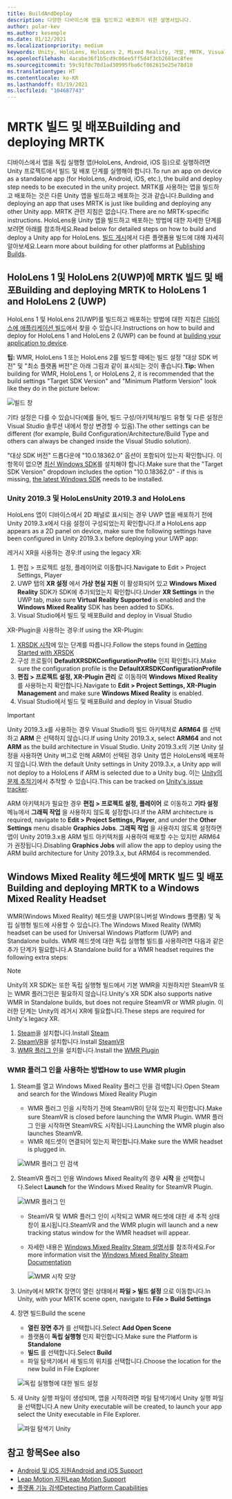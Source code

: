 ```yaml
---
title: BuildAndDeploy
description: 다양한 디바이스에 앱을 빌드하고 배포하기 위한 설명서입니다.
author: polar-kev
ms.author: kesemple
ms.date: 01/12/2021
ms.localizationpriority: medium
keywords: Unity, HoloLens, HoloLens 2, Mixed Reality, 개발, MRTK, Visual Studio, Android, IOS
ms.openlocfilehash: 4acabe36f1b5cd9c06ee5ff5d4f3cb2681ec8fee
ms.sourcegitcommit: 59c91f8c70d1ad30995fba6cf862615e25e78d10
ms.translationtype: HT
ms.contentlocale: ko-KR
ms.lasthandoff: 03/19/2021
ms.locfileid: "104687743"
---
```

# <a name="building-and-deploying-mrtk"></a><span data-ttu-id="657ae-104">MRTK 빌드 및 배포</span><span class="sxs-lookup"><span data-stu-id="657ae-104">Building and deploying MRTK</span></span>

<span data-ttu-id="657ae-105">디바이스에서 앱을 독립 실행형 앱(HoloLens, Android, iOS 등)으로 실행하려면 Unity 프로젝트에서 빌드 및 배포 단계를 실행해야 합니다.</span><span class="sxs-lookup"><span data-stu-id="657ae-105">To run an app on device as a standalone app (for HoloLens, Android, iOS, etc.), the build and deploy step needs to be executed in the unity project.</span></span> <span data-ttu-id="657ae-106">MRTK를 사용하는 앱을 빌드하고 배포하는 것은 다른 Unity 앱을 빌드하고 배포하는 것과 같습니다.</span><span class="sxs-lookup"><span data-stu-id="657ae-106">Building and deploying an app that uses MRTK is just like building and deploying any other Unity app.</span></span> <span data-ttu-id="657ae-107">MRTK 관련 지침은 없습니다.</span><span class="sxs-lookup"><span data-stu-id="657ae-107">There are no MRTK-specific instructions.</span></span> <span data-ttu-id="657ae-108">HoloLens용 Unity 앱을 빌드하고 배포하는 방법에 대한 자세한 단계를 보려면 아래를 참조하세요.</span><span class="sxs-lookup"><span data-stu-id="657ae-108">Read below for detailed steps on how to build and deploy a Unity app for HoloLens.</span></span>  <span data-ttu-id="657ae-109">[빌드 게시](https://docs.unity3d.com/Manual/PublishingBuilds.html)에서 다른 플랫폼용 빌드에 대해 자세히 알아보세요.</span><span class="sxs-lookup"><span data-stu-id="657ae-109">Learn more about building for other platforms at [Publishing Builds](https://docs.unity3d.com/Manual/PublishingBuilds.html).</span></span>

## <a name="building-and-deploying-mrtk-to-hololens-1-and-hololens-2-uwp"></a><span data-ttu-id="657ae-110">HoloLens 1 및 HoloLens 2(UWP)에 MRTK 빌드 및 배포</span><span class="sxs-lookup"><span data-stu-id="657ae-110">Building and deploying MRTK to HoloLens 1 and HoloLens 2 (UWP)</span></span>

<span data-ttu-id="657ae-111">HoloLens 1 및 HoloLens 2(UWP)를 빌드하고 배포하는 방법에 대한 지침은 [디바이스에 애플리케이션 빌드](https://docs.microsoft.com/windows/mixed-reality/mrlearning-base-ch1#build-your-application-to-your-device)에서 찾을 수 있습니다.</span><span class="sxs-lookup"><span data-stu-id="657ae-111">Instructions on how to build and deploy for HoloLens 1 and HoloLens 2 (UWP) can be found at [building your application to device](https://docs.microsoft.com/windows/mixed-reality/mrlearning-base-ch1#build-your-application-to-your-device).</span></span>

<span data-ttu-id="657ae-112">**팁:** WMR, HoloLens 1 또는 HoloLens 2를 빌드할 때에는 빌드 설정 "대상 SDK 버전" 및 "최소 플랫폼 버전"은 아래 그림과 같이 표시되는 것이 좋습니다.</span><span class="sxs-lookup"><span data-stu-id="657ae-112">**Tip:** When building for WMR, HoloLens 1, or HoloLens 2, it is recommended that the build settings "Target SDK Version" and "Minimum Platform Version" look like they do in the picture below:</span></span>

![빌드 창](../features/Images/getting_started/BuildWindow.png)

<span data-ttu-id="657ae-114">기타 설정은 다를 수 있습니다(예를 들어, 빌드 구성/아키텍처/빌드 유형 및 다른 설정은 Visual Studio 솔루션 내에서 항상 변경할 수 있음).</span><span class="sxs-lookup"><span data-stu-id="657ae-114">The other settings can be different (for example, Build Configuration/Architecture/Build Type and others can always be changed inside the Visual Studio solution).</span></span>

<span data-ttu-id="657ae-115">"대상 SDK 버전" 드롭다운에 "10.0.18362.0" 옵션이 포함되어 있는지 확인합니다. 이 항목이 없으면 [최신 Windows SDK](https://developer.microsoft.com/windows/downloads/windows-10-sdk)를 설치해야 합니다.</span><span class="sxs-lookup"><span data-stu-id="657ae-115">Make sure that the "Target SDK Version" dropdown includes the option "10.0.18362.0" - if this is missing, [the latest Windows SDK](https://developer.microsoft.com/windows/downloads/windows-10-sdk) needs to be installed.</span></span>

### <a name="unity-20193-and-hololens"></a><span data-ttu-id="657ae-116">Unity 2019.3 및 HoloLens</span><span class="sxs-lookup"><span data-stu-id="657ae-116">Unity 2019.3 and HoloLens</span></span>

<span data-ttu-id="657ae-117">HoloLens 앱이 디바이스에서 2D 패널로 표시되는 경우 UWP 앱을 배포하기 전에 Unity 2019.3.x에서 다음 설정이 구성되었는지 확인합니다.</span><span class="sxs-lookup"><span data-stu-id="657ae-117">If a HoloLens app appears as a 2D panel on device, make sure the following settings have been configured in Unity 2019.3.x before deploying your UWP app:</span></span>

<span data-ttu-id="657ae-118">레거시 XR을 사용하는 경우:</span><span class="sxs-lookup"><span data-stu-id="657ae-118">If using the legacy XR:</span></span>

1. <span data-ttu-id="657ae-119">편집 > 프로젝트 설정, 플레이어로 이동합니다.</span><span class="sxs-lookup"><span data-stu-id="657ae-119">Navigate to Edit > Project Settings, Player</span></span>
1. <span data-ttu-id="657ae-120">UWP 탭의 **XR 설정** 에서 **가상 현실 지원** 이 활성화되어 있고 **Windows Mixed Reality** SDK가 SDK에 추가되었는지 확인합니다.</span><span class="sxs-lookup"><span data-stu-id="657ae-120">Under **XR Settings** in the UWP tab, make sure **Virtual Reality Supported** is enabled and the **Windows Mixed Reality** SDK has been added to SDKs.</span></span>
1. <span data-ttu-id="657ae-121">Visual Studio에서 빌드 및 배포</span><span class="sxs-lookup"><span data-stu-id="657ae-121">Build and deploy in Visual Studio</span></span>

<span data-ttu-id="657ae-122">XR-Plugin을 사용하는 경우:</span><span class="sxs-lookup"><span data-stu-id="657ae-122">If using the XR-Plugin:</span></span>

1. <span data-ttu-id="657ae-123">[XRSDK 시작](../configuration/GettingStartedWithMRTKAndXRSDK.md)에 있는 단계를 따릅니다.</span><span class="sxs-lookup"><span data-stu-id="657ae-123">Follow the steps found in [Getting Started with XRSDK](../configuration/GettingStartedWithMRTKAndXRSDK.md)</span></span>
1. <span data-ttu-id="657ae-124">구성 프로필이 **DefaultXRSDKConfigurationProfile** 인지 확인합니다.</span><span class="sxs-lookup"><span data-stu-id="657ae-124">Make sure the configuration profile is the **DefaultXRSDKConfigurationProfile**</span></span>
1. <span data-ttu-id="657ae-125">**편집 > 프로젝트 설정, XR-Plugin 관리** 로 이동하여 **Windows Mixed Reality** 를 사용하는지 확인합니다.</span><span class="sxs-lookup"><span data-stu-id="657ae-125">Navigate to **Edit > Project Settings, XR-Plugin Management** and make sure **Windows Mixed Reality** is enabled.</span></span>
1. <span data-ttu-id="657ae-126">Visual Studio에서 빌드 및 배포</span><span class="sxs-lookup"><span data-stu-id="657ae-126">Build and deploy in Visual Studio</span></span>

>[!IMPORTANT]
> <span data-ttu-id="657ae-127">Unity 2019.3.x를 사용하는 경우 Visual Studio의 빌드 아키텍처로 **ARM64** 를 선택하고 **ARM** 은 선택하지 않습니다.</span><span class="sxs-lookup"><span data-stu-id="657ae-127">If using Unity 2019.3.x, select **ARM64** and not **ARM** as the build architecture in Visual Studio.</span></span> <span data-ttu-id="657ae-128">Unity 2019.3.x의 기본 Unity 설정을 사용하면 Unity 버그로 인해 ARM이 선택된 경우 Unity 앱은 HoloLens에 배포하지 않습니다.</span><span class="sxs-lookup"><span data-stu-id="657ae-128">With the default Unity settings in Unity 2019.3.x, a Unity app will not deploy to a HoloLens if ARM is selected due to a Unity bug.</span></span> <span data-ttu-id="657ae-129">이는 [Unity의 문제 추적기](https://issuetracker.unity3d.com/issues/enabling-graphics-jobs-in-2019-dot-3-x-results-in-a-crash-or-nothing-rendering-on-hololens-2)에서 추적할 수 있습니다.</span><span class="sxs-lookup"><span data-stu-id="657ae-129">This can be tracked on [Unity's issue tracker](https://issuetracker.unity3d.com/issues/enabling-graphics-jobs-in-2019-dot-3-x-results-in-a-crash-or-nothing-rendering-on-hololens-2).</span></span>
>
> <span data-ttu-id="657ae-130">ARM 아키텍처가 필요한 경우 **편집 > 프로젝트 설정, 플레이어** 로 이동하고 **기타 설정** 메뉴에서 **그래픽 작업** 을 사용하지 않도록 설정합니다.</span><span class="sxs-lookup"><span data-stu-id="657ae-130">If the ARM architecture is required, navigate to **Edit > Project Settings, Player**, and under the **Other Settings** menu disable **Graphics Jobs**.</span></span> <span data-ttu-id="657ae-131">**그래픽 작업** 을 사용하지 않도록 설정하면 앱이 Unity 2019.3.x용 ARM 빌드 아키텍처를 사용하여 배포할 수는 있지만 ARM64가 권장됩니다.</span><span class="sxs-lookup"><span data-stu-id="657ae-131">Disabling **Graphics Jobs** will allow the app to deploy using the ARM build architecture for Unity 2019.3.x, but ARM64 is recommended.</span></span>

## <a name="building-and-deploying-mrtk-to-a-windows-mixed-reality-headset"></a><span data-ttu-id="657ae-132">Windows Mixed Reality 헤드셋에 MRTK 빌드 및 배포</span><span class="sxs-lookup"><span data-stu-id="657ae-132">Building and deploying MRTK to a Windows Mixed Reality Headset</span></span>

<span data-ttu-id="657ae-133">WMR(Windows Mixed Reality) 헤드셋을 UWP(유니버설 Windows 플랫폼) 및 독립 실행형 빌드에 사용할 수 있습니다.</span><span class="sxs-lookup"><span data-stu-id="657ae-133">The Windows Mixed Reality (WMR) headset can be used for Universal Windows Platform (UWP) and Standalone builds.</span></span>  <span data-ttu-id="657ae-134">WMR 헤드셋에 대한 독립 실행형 빌드를 사용하려면 다음과 같은 추가 단계가 필요합니다.</span><span class="sxs-lookup"><span data-stu-id="657ae-134">A Standalone build for a WMR headset requires the following extra steps:</span></span>

> [!NOTE]
> <span data-ttu-id="657ae-135">Unity의 XR SDK는 또한 독립 실행형 빌드에서 기본 WMR을 지원하지만 SteamVR 또는 WMR 플러그인은 필요하지 않습니다.</span><span class="sxs-lookup"><span data-stu-id="657ae-135">Unity's XR SDK also supports native WMR in Standalone builds, but does not require SteamVR or WMR plugin.</span></span> <span data-ttu-id="657ae-136">이러한 단계는 Unity의 레거시 XR에 필요합니다.</span><span class="sxs-lookup"><span data-stu-id="657ae-136">These steps are required for Unity's legacy XR.</span></span>

1. <span data-ttu-id="657ae-137">[Steam](https://store.steampowered.com/about/)을 설치합니다.</span><span class="sxs-lookup"><span data-stu-id="657ae-137">Install [Steam](https://store.steampowered.com/about/)</span></span>
1. <span data-ttu-id="657ae-138">[SteamVR](https://store.steampowered.com/app/250820/SteamVR/)을 설치합니다.</span><span class="sxs-lookup"><span data-stu-id="657ae-138">Install [SteamVR](https://store.steampowered.com/app/250820/SteamVR/)</span></span>
1. <span data-ttu-id="657ae-139">[WMR 플러그 인](https://store.steampowered.com/app/719950/Windows_Mixed_Reality_for_SteamVR/)을 설치합니다.</span><span class="sxs-lookup"><span data-stu-id="657ae-139">Install the [WMR Plugin](https://store.steampowered.com/app/719950/Windows_Mixed_Reality_for_SteamVR/)</span></span>

### <a name="how-to-use-wmr-plugin"></a><span data-ttu-id="657ae-140">WMR 플러그 인을 사용하는 방법</span><span class="sxs-lookup"><span data-stu-id="657ae-140">How to use WMR plugin</span></span>

1. <span data-ttu-id="657ae-141">Steam를 열고 Windows Mixed Reality 플러그 인을 검색합니다.</span><span class="sxs-lookup"><span data-stu-id="657ae-141">Open Steam and search for the Windows Mixed Reality Plugin</span></span>
    - <span data-ttu-id="657ae-142">WMR 플러그 인을 시작하기 전에 SteamVR이 닫혀 있는지 확인합니다.</span><span class="sxs-lookup"><span data-stu-id="657ae-142">Make sure SteamVR is closed before launching the WMR Plugin.</span></span> <span data-ttu-id="657ae-143">WMR 플러그 인을 시작하면 SteamVR도 시작됩니다.</span><span class="sxs-lookup"><span data-stu-id="657ae-143">Launching the WMR plugin also launches SteamVR.</span></span>
    - <span data-ttu-id="657ae-144">WMR 헤드셋이 연결되어 있는지 확인합니다.</span><span class="sxs-lookup"><span data-stu-id="657ae-144">Make sure the WMR headset is plugged in.</span></span>

    ![WMR 플러그 인 검색](../features/Images/BuildDeploy/WMR/SteamSearchWMRPlugin.png)

1. <span data-ttu-id="657ae-146">SteamVR 플러그 인용 Windows Mixed Reality의 경우 **시작** 을 선택합니다.</span><span class="sxs-lookup"><span data-stu-id="657ae-146">Select **Launch** for the Windows Mixed Reality for SteamVR Plugin.</span></span>

    ![WMR 플러그 인](../features/Images/BuildDeploy/WMR/WMRPlugin.png)

    - <span data-ttu-id="657ae-148">SteamVR 및 WMR 플러그 인이 시작되고 WMR 헤드셋에 대한 새 추적 상태 창이 표시됩니다.</span><span class="sxs-lookup"><span data-stu-id="657ae-148">SteamVR and the WMR plugin will launch and a new tracking status window for the WMR headset will appear.</span></span>
    - <span data-ttu-id="657ae-149">자세한 내용은 [Windows Mixed Reality Steam 설명서](https://support.microsoft.com/help/4053622/windows-10-play-steamvr-games-in-windows-mixed-reality)를 참조하세요.</span><span class="sxs-lookup"><span data-stu-id="657ae-149">For more information visit the [Windows Mixed Reality Steam Documentation](https://support.microsoft.com/help/4053622/windows-10-play-steamvr-games-in-windows-mixed-reality)</span></span>

        ![WMR 시작 모양](../features/Images/BuildDeploy/WMR/WMRPluginActive.png)

1. <span data-ttu-id="657ae-151">Unity에서 MRTK 장면이 열린 상태에서 **파일 > 빌드 설정** 으로 이동합니다.</span><span class="sxs-lookup"><span data-stu-id="657ae-151">In Unity, with your MRTK scene open, navigate to **File > Build Settings**</span></span>

1. <span data-ttu-id="657ae-152">장면 빌드</span><span class="sxs-lookup"><span data-stu-id="657ae-152">Build the scene</span></span>
    - <span data-ttu-id="657ae-153">**열린 장면 추가** 를 선택합니다.</span><span class="sxs-lookup"><span data-stu-id="657ae-153">Select **Add Open Scene**</span></span>
    - <span data-ttu-id="657ae-154">플랫폼이 **독립 실행형** 인지 확인합니다.</span><span class="sxs-lookup"><span data-stu-id="657ae-154">Make sure the Platform is **Standalone**</span></span>
    - <span data-ttu-id="657ae-155">**빌드** 를 선택합니다.</span><span class="sxs-lookup"><span data-stu-id="657ae-155">Select **Build**</span></span>
    - <span data-ttu-id="657ae-156">파일 탐색기에서 새 빌드의 위치를 선택합니다.</span><span class="sxs-lookup"><span data-stu-id="657ae-156">Choose the location for the new build in File Explorer</span></span>

    ![독립 실행형에 대한 빌드 설정](../features/Images/BuildDeploy/WMR/BuildSettingsStandaloneUnity.png)

1. <span data-ttu-id="657ae-158">새 Unity 실행 파일이 생성되며, 앱을 시작하려면 파일 탐색기에서 Unity 실행 파일을 선택합니다.</span><span class="sxs-lookup"><span data-stu-id="657ae-158">A new Unity executable will be created, to launch your app select the Unity executable in File Explorer.</span></span>

    ![파일 탐색기 Unity](../features/Images/BuildDeploy/WMR/FileExplorerUnityExe.png)

## <a name="see-also"></a><span data-ttu-id="657ae-160">참고 항목</span><span class="sxs-lookup"><span data-stu-id="657ae-160">See also</span></span>

- [<span data-ttu-id="657ae-161">Android 및 iOS 지원</span><span class="sxs-lookup"><span data-stu-id="657ae-161">Android and iOS Support</span></span>](../features/CrossPlatform/UsingARFoundation.md)
- [<span data-ttu-id="657ae-162">Leap Motion 지원</span><span class="sxs-lookup"><span data-stu-id="657ae-162">Leap Motion Support</span></span>](../features/CrossPlatform/LeapMotionMRTK.md)
- [<span data-ttu-id="657ae-163">플랫폼 기능 검색</span><span class="sxs-lookup"><span data-stu-id="657ae-163">Detecting Platform Capabilities</span></span>](../features/DetectingPlatformCapabilities.md)
